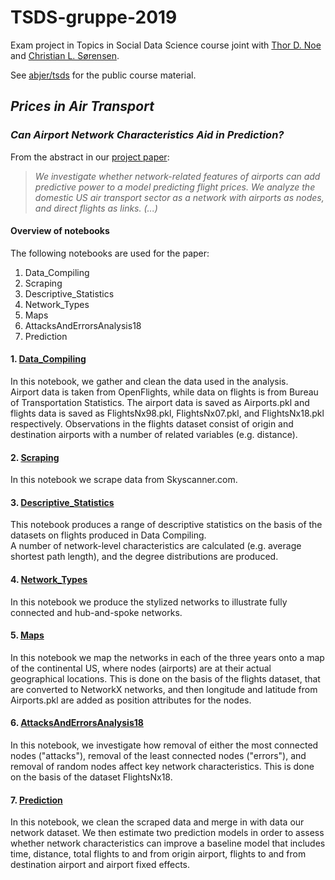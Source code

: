 # TSDS-gruppe-2019
Exam project in Topics in Social Data Science course joint with [Thor D. Noe](https://github.com/thornoe) and [Christian L. Sørensen](https://github.com/ChristianLS).

See [abjer/tsds](https://github.com/abjer/tsds) for the public course material.

## *Prices in Air Transport*
### *Can Airport Network Characteristics Aid in Prediction?*

From the abstract in our [project paper](https://github.com/Morten-Esketveit/TSDS-gruppe-2019/blob/master/main.pdf):
> *We investigate whether network-related features of airports can add predictive power to a model predicting flight prices. We analyze the domestic US air transport sector as a network with airports as nodes, and direct flights as links. (...)*

#### Overview of notebooks
The following notebooks are used for the paper: 

1. Data_Compiling
2. Scraping
3. Descriptive_Statistics
4. Network_Types
5. Maps
6. AttacksAndErrorsAnalysis18
7. Prediction


#### 1. [Data_Compiling](https://github.com/Morten-Esketveit/TSDS-gruppe-2019/blob/master/Exam/Data_compiling_v3.ipynb)
In this notebook, we gather and clean the data used in the analysis.  
Airport data is taken from OpenFlights, while data on flights is from Bureau of Transportation Statistics.
The airport data is saved as Airports.pkl and flights data is saved as FlightsNx98.pkl, FlightsNx07.pkl, and FlightsNx18.pkl respectively.
Observations in the flights dataset consist of origin and destination airports with a number of related variables (e.g. distance).  

#### 2. [Scraping](https://github.com/Morten-Esketveit/TSDS-gruppe-2019/blob/master/Exam/Scraping/scraping_code.ipynb)
In this notebook we scrape data from Skyscanner.com.

#### 3. [Descriptive_Statistics](https://github.com/Morten-Esketveit/TSDS-gruppe-2019/blob/master/Exam/Descriptive_Statistics.ipynb)
This notebook produces a range of descriptive statistics on the basis of the datasets on flights produced in Data Compiling.  
A number of network-level characteristics are calculated (e.g. average shortest path length), and the degree distributions are produced.

#### 4. [Network_Types](https://github.com/Morten-Esketveit/TSDS-gruppe-2019/blob/master/Exam/Network_Types.ipynb)
In this notebook we produce the stylized networks to illustrate fully connected and hub-and-spoke networks. 

#### 5. [Maps](https://github.com/Morten-Esketveit/TSDS-gruppe-2019/blob/master/Exam/Maps.ipynb)
In this notebook we map the networks in each of the three years onto a map of the continental US, where nodes (airports) are at their actual geographical locations. This is done on the basis of the flights dataset, that are converted to NetworkX networks, and then longitude and latitude from Airports.pkl are added as position attributes for the nodes.

#### 6. [AttacksAndErrorsAnalysis18](https://github.com/Morten-Esketveit/TSDS-gruppe-2019/blob/master/Exam/AttacksAndErrorAnalysis18.ipynb)
In this notebook, we investigate how removal of either the most connected nodes ("attacks"), removal of the least connected nodes ("errors"), and removal of random nodes affect key network characteristics. This is done on the basis of the dataset FlightsNx18. 

#### 7. [Prediction](https://github.com/Morten-Esketveit/TSDS-gruppe-2019/blob/master/Exam/Prediction/Prediction2018.ipynb)
In this notebook, we clean the scraped data and merge in with data our network dataset. We then estimate two prediction models in order to assess whether network characteristics can improve a baseline model that includes time, distance, total flights to and from origin airport, flights to and from destination airport and airport fixed effects. 
